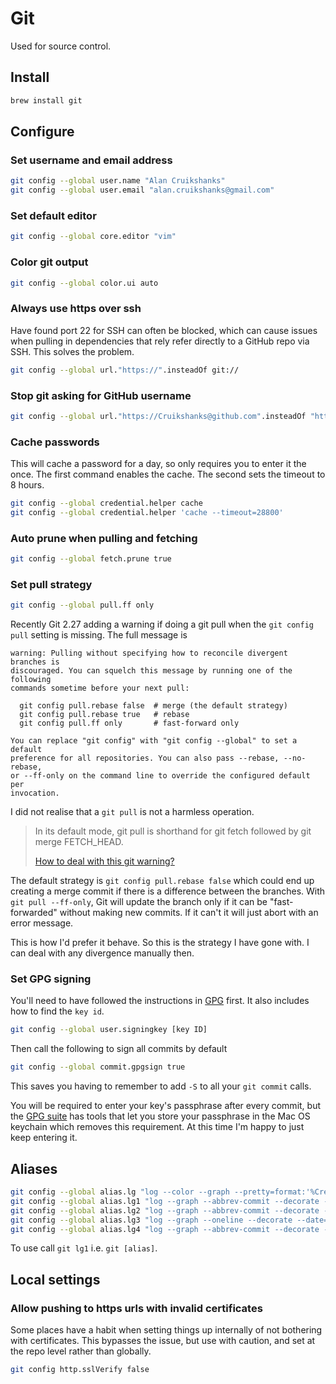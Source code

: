 # Git

Used for source control.

## Install

```bash
brew install git
```

## Configure

### Set username and email address

```bash
git config --global user.name "Alan Cruikshanks"
git config --global user.email "alan.cruikshanks@gmail.com"
```

### Set default editor

```bash
git config --global core.editor "vim"
```

### Color git output

```bash
git config --global color.ui auto
```

### Always use https over ssh

Have found port 22 for SSH can often be blocked, which can cause issues when pulling in dependencies that rely refer directly to a GitHub repo via SSH. This solves the problem.

```bash
git config --global url."https://".insteadOf git://
```

### Stop git asking for GitHub username

```bash
git config --global url."https://Cruikshanks@github.com".insteadOf "https://github.com"
```

### Cache passwords

This will cache a password for a day, so only requires you to enter it the once. The first command enables the cache. The second sets the timeout to 8 hours.

```bash
git config --global credential.helper cache
git config --global credential.helper 'cache --timeout=28800'
```

### Auto prune when pulling and fetching

```bash
git config --global fetch.prune true
```

### Set pull strategy

```bash
git config --global pull.ff only
```

Recently Git 2.27 adding a warning if doing a git pull when the `git config pull` setting is missing. The full message is

```text
warning: Pulling without specifying how to reconcile divergent branches is
discouraged. You can squelch this message by running one of the following
commands sometime before your next pull:

  git config pull.rebase false  # merge (the default strategy)
  git config pull.rebase true   # rebase
  git config pull.ff only       # fast-forward only

You can replace "git config" with "git config --global" to set a default
preference for all repositories. You can also pass --rebase, --no-rebase,
or --ff-only on the command line to override the configured default per
invocation.
```

I did not realise that a `git pull` is not a harmless operation.

> In its default mode, git pull is shorthand for git fetch followed by git merge FETCH_HEAD.
>
> [How to deal with this git warning?](https://stackoverflow.com/a/62653400/6117745)

The default strategy is `git config pull.rebase false` which could end up creating a merge commit if there is a difference between the branches. With `git pull --ff-only`, Git will update the branch only if it can be "fast-forwarded" without making new commits. If it can't it will just abort with an error message.

This is how I'd prefer it behave. So this is the strategy I have gone with. I can deal with any divergence manually then.

### Set GPG signing

You'll need to have followed the instructions in [GPG](gpg.md) first. It also includes how to find the `key id`.

```bash
git config --global user.signingkey [key ID]
```

Then call the following to sign all commits by default

```bash
git config --global commit.gpgsign true
```

This saves you having to remember to add `-S` to all your `git commit` calls.

You will be required to enter your key's passphrase after every commit, but the [GPG suite](https://gpgtools.org/) has tools that let you store your passphrase in the Mac OS keychain which removes this requirement. At this time I'm happy to just keep entering it.

## Aliases

```bash
git config --global alias.lg "log --color --graph --pretty=format:'%Cred%h%Creset -%C(yellow)%d%Creset %s %Cgreen(%cr) %C(bold blue)<%an>%Creset' --abbrev-commit"
git config --global alias.lg1 "log --graph --abbrev-commit --decorate --date=relative --format=format:'%C(bold blue)%h%C(reset) - %C(bold green)(%ar)%C(reset) %C(black)%s%C(reset) %C(dim black)- %an%C(reset)%C(bold yellow)%d%C(reset)' --all"
git config --global alias.lg2 "log --graph --abbrev-commit --decorate --format=format:'%C(bold blue)%h%C(reset) - %C(bold cyan)%aD%C(reset) %C(bold green)(%ar)%C(reset)%C(bold yellow)%d%C(reset)%n''          %C(black)%s%C(reset) %C(dim black)- %an%C(reset)' --all"
git config --global alias.lg3 "log --graph --oneline --decorate --date=relative --all"
git config --global alias.lg4 "log --graph --abbrev-commit --decorate --date=relative --all"
```

To use call `git lg1` i.e. `git [alias]`.

## Local settings

### Allow pushing to https urls with invalid certificates

Some places have a habit when setting things up internally of not bothering with certificates. This bypasses the issue, but use with caution, and set at the repo level rather than globally.

```bash
git config http.sslVerify false
```

